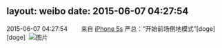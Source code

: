 layout: weibo
date: 2015-06-07 04:27:54
---
2015-06-07 04:27:54  &nbsp;&nbsp;&nbsp;&nbsp;&nbsp;&nbsp; 来自 <a href="sinaweibo://customweibosource" rel="nofollow">iPhone 5s</a>
严总：“开始前场倒地模式”[doge][doge] ​​​
![图片](https://ww2.sinaimg.cn/large/6d2a6003jw1esv130558dj20xc18gqfg.jpg)

